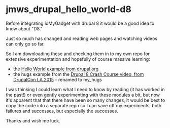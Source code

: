 # jmws_drupal_hello_world-d8

Before integrating idMyGadget with drupal 8 it would be a good idea to know about "D8."

Just so much has changed and reading web pages and watching videos can only go so far.

So I am downloading these and checking them in to my own repo for extensive experimentation and hopefully of course massive learning:
* the [Hello World example from drupal.org](https://www.drupal.org/node/2464195)
* the hugs example from the [Drupal 8 Crash Course video, from DrupalCon LA 2015](https://www.youtube.com/watch?v=8vwC_01KFLo) - renamed to my_hugs

I was thinking I could learn what I need to know by reading (it has worked in the past!) or even gently experimenting with these modules a bit, but now it's apparent that that there have been so many changes, it would be best to copy the code into a separate repo so I can save off my experiments, both failures and successes, but especially the successes.

Thanks and wish me luck.

